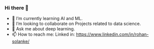 ### Hi there 👋






- 🌱 I’m currently learning AI and ML.
- 👯 I’m looking to collaborate on Projects related to data science.
- 💬 Ask me about deep learning.
- 📫 How to reach me: Linked in: https://www.linkedin.com/in/rohan-solanke/


